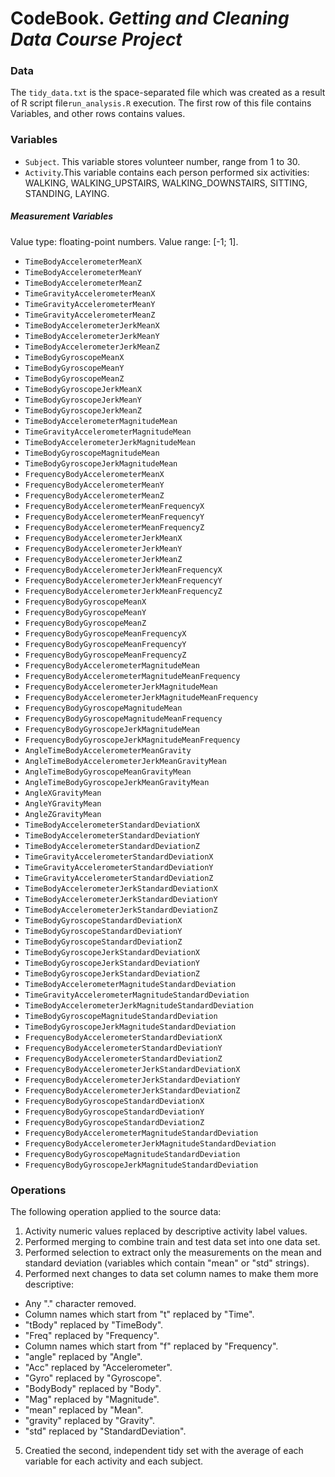# CodeBook. *Getting and Cleaning Data Course Project*

### Data
The `tidy_data.txt` is the space-separated file which was created as a result of R script file`run_analysis.R` execution.
The first row of this file contains Variables, and other rows contains values.

### Variables
- `Subject`. This variable stores volunteer number, range from 1 to 30.
- `Activity`.This variable contains each person performed six activities: WALKING, WALKING_UPSTAIRS, WALKING_DOWNSTAIRS, SITTING, STANDING, LAYING.
##### Measurement Variables
Value type: floating-point numbers.
Value range: [-1; 1].
- `TimeBodyAccelerometerMeanX`
- `TimeBodyAccelerometerMeanY`
- `TimeBodyAccelerometerMeanZ`
- `TimeGravityAccelerometerMeanX`
- `TimeGravityAccelerometerMeanY`
- `TimeGravityAccelerometerMeanZ`
- `TimeBodyAccelerometerJerkMeanX` 
- `TimeBodyAccelerometerJerkMeanY` 
- `TimeBodyAccelerometerJerkMeanZ` 
- `TimeBodyGyroscopeMeanX`
- `TimeBodyGyroscopeMeanY`
- `TimeBodyGyroscopeMeanZ`
- `TimeBodyGyroscopeJerkMeanX`
- `TimeBodyGyroscopeJerkMeanY`
- `TimeBodyGyroscopeJerkMeanZ`
- `TimeBodyAccelerometerMagnitudeMean`
- `TimeGravityAccelerometerMagnitudeMean`
- `TimeBodyAccelerometerJerkMagnitudeMean`
- `TimeBodyGyroscopeMagnitudeMean` </br>
- `TimeBodyGyroscopeJerkMagnitudeMean`
- `FrequencyBodyAccelerometerMeanX`
- `FrequencyBodyAccelerometerMeanY`
- `FrequencyBodyAccelerometerMeanZ`
- `FrequencyBodyAccelerometerMeanFrequencyX`
- `FrequencyBodyAccelerometerMeanFrequencyY`
- `FrequencyBodyAccelerometerMeanFrequencyZ`
- `FrequencyBodyAccelerometerJerkMeanX`
- `FrequencyBodyAccelerometerJerkMeanY`
- `FrequencyBodyAccelerometerJerkMeanZ`
- `FrequencyBodyAccelerometerJerkMeanFrequencyX`
- `FrequencyBodyAccelerometerJerkMeanFrequencyY`
- `FrequencyBodyAccelerometerJerkMeanFrequencyZ`
- `FrequencyBodyGyroscopeMeanX`
- `FrequencyBodyGyroscopeMeanY`
- `FrequencyBodyGyroscopeMeanZ`
- `FrequencyBodyGyroscopeMeanFrequencyX`
- `FrequencyBodyGyroscopeMeanFrequencyY`
- `FrequencyBodyGyroscopeMeanFrequencyZ`
- `FrequencyBodyAccelerometerMagnitudeMean`
- `FrequencyBodyAccelerometerMagnitudeMeanFrequency`
- `FrequencyBodyAccelerometerJerkMagnitudeMean` 
- `FrequencyBodyAccelerometerJerkMagnitudeMeanFrequency` 
- `FrequencyBodyGyroscopeMagnitudeMean`
- `FrequencyBodyGyroscopeMagnitudeMeanFrequency`
- `FrequencyBodyGyroscopeJerkMagnitudeMean`
- `FrequencyBodyGyroscopeJerkMagnitudeMeanFrequency`
- `AngleTimeBodyAccelerometerMeanGravity`
- `AngleTimeBodyAccelerometerJerkMeanGravityMean`
- `AngleTimeBodyGyroscopeMeanGravityMean`
- `AngleTimeBodyGyroscopeJerkMeanGravityMean`
- `AngleXGravityMean`
- `AngleYGravityMean`
- `AngleZGravityMean`
- `TimeBodyAccelerometerStandardDeviationX`
- `TimeBodyAccelerometerStandardDeviationY`
- `TimeBodyAccelerometerStandardDeviationZ`
- `TimeGravityAccelerometerStandardDeviationX`
- `TimeGravityAccelerometerStandardDeviationY`
- `TimeGravityAccelerometerStandardDeviationZ`
- `TimeBodyAccelerometerJerkStandardDeviationX`
- `TimeBodyAccelerometerJerkStandardDeviationY`
- `TimeBodyAccelerometerJerkStandardDeviationZ`
- `TimeBodyGyroscopeStandardDeviationX`
- `TimeBodyGyroscopeStandardDeviationY`
- `TimeBodyGyroscopeStandardDeviationZ`
- `TimeBodyGyroscopeJerkStandardDeviationX`
- `TimeBodyGyroscopeJerkStandardDeviationY`
- `TimeBodyGyroscopeJerkStandardDeviationZ`
- `TimeBodyAccelerometerMagnitudeStandardDeviation`
- `TimeGravityAccelerometerMagnitudeStandardDeviation`
- `TimeBodyAccelerometerJerkMagnitudeStandardDeviation`
- `TimeBodyGyroscopeMagnitudeStandardDeviation`
- `TimeBodyGyroscopeJerkMagnitudeStandardDeviation`
- `FrequencyBodyAccelerometerStandardDeviationX` 
- `FrequencyBodyAccelerometerStandardDeviationY`
- `FrequencyBodyAccelerometerStandardDeviationZ`
- `FrequencyBodyAccelerometerJerkStandardDeviationX`
- `FrequencyBodyAccelerometerJerkStandardDeviationY`
- `FrequencyBodyAccelerometerJerkStandardDeviationZ`
- `FrequencyBodyGyroscopeStandardDeviationX`
- `FrequencyBodyGyroscopeStandardDeviationY`
- `FrequencyBodyGyroscopeStandardDeviationZ`
- `FrequencyBodyAccelerometerMagnitudeStandardDeviation`
- `FrequencyBodyAccelerometerJerkMagnitudeStandardDeviation`
- `FrequencyBodyGyroscopeMagnitudeStandardDeviation`
- `FrequencyBodyGyroscopeJerkMagnitudeStandardDeviation`
### Operations
The following operation applied to the source data:
1. Activity numeric values replaced by descriptive activity label values.
2. Performed merging to combine train and test data set into one data set.
3. Performed selection to extract only the measurements on the mean and standard deviation (variables which contain "mean" or "std" strings).
4. Performed next changes to data set column names to make them more descriptive:
- Any "." character removed.
- Column names which start from "t" replaced by "Time".
- "tBody" replaced by "TimeBody".
- "Freq" replaced by "Frequency".
- Column names which start from "f" replaced by "Frequency".
- "angle" replaced by "Angle".
- "Acc" replaced by "Accelerometer".
- "Gyro" replaced by "Gyroscope".
- "BodyBody" replaced by "Body".
- "Mag" replaced by "Magnitude".
- "mean" replaced by "Mean".
- "gravity" replaced by "Gravity".
- "std" replaced by "StandardDeviation".
5. Creatied the second, independent tidy set with the average of each variable for each activity and each subject. 

